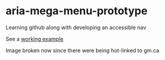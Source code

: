 # aria-mega-menu-prototype
Learning github along with developing an accessible nav

See a [working example](http://skube.github.io/aria-mega-menu-prototype/prototype_3.html)

Image broken now since there were being hot-linked to gm.ca
